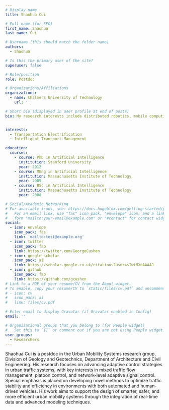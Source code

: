 ```yaml
---
# Display name
title: Shaohua Cui

# Full name (for SEO)
first_name: Shaohua
last_name: Cui

# Username (this should match the folder name)
authors:
  - Shaohua

# Is this the primary user of the site?
superuser: false

# Role/position
role: Postdoc

# Organizations/Affiliations
organizations:
  - name: Chalmers University of Technology
    url: ''

# Short bio (displayed in user profile at end of posts)
bio: My research interests include distributed robotics, mobile computing and programmable matter.


interests:
  - Transportation Electrification
  - Intelligent Transport Management

education:
  courses:
    - course: PhD in Artificial Intelligence
      institution: Stanford University
      year: 2012
    - course: MEng in Artificial Intelligence
      institution: Massachusetts Institute of Technology
      year: 2009
    - course: BSc in Artificial Intelligence
      institution: Massachusetts Institute of Technology
      year: 2008

# Social/Academic Networking
# For available icons, see: https://docs.hugoblox.com/getting-started/page-builder/#icons
#   For an email link, use "fas" icon pack, "envelope" icon, and a link in the
#   form "mailto:your-email@example.com" or "#contact" for contact widget.
social:
  - icon: envelope
    icon_pack: fas
    link: 'mailto:test@example.org'
  - icon: twitter
    icon_pack: fab
    link: https://twitter.com/GeorgeCushen
  - icon: google-scholar
    icon_pack: ai
    link: https://scholar.google.co.uk/citations?user=sIwtMXoAAAAJ
  - icon: github
    icon_pack: fab
    link: https://github.com/gcushen
# Link to a PDF of your resume/CV from the About widget.
# To enable, copy your resume/CV to `static/files/cv.pdf` and uncomment the lines below.
# - icon: cv
#   icon_pack: ai
#   link: files/cv.pdf

# Enter email to display Gravatar (if Gravatar enabled in Config)
email: ''

# Organizational groups that you belong to (for People widget)
#   Set this to `[]` or comment out if you are not using People widget.
user_groups:
  - Researchers
---
```


Shaohua Cui is a postdoc in the Urban Mobility Systems research group, Division of Geology and Geotechnics, Department of Architecture and Civil Engineering. His research focuses on advancing adaptive control strategies in urban traffic systems, with key interests in mixed traffic flow management, platoon control, and network-level adaptive signal control. Special emphasis is placed on developing novel methods to optimize traffic stability and efficiency in environments with both automated and human-driven vehicles. His work aims to support the design of smarter, safer, and more efficient urban mobility systems through the integration of real-time data and advanced modeling techniques.
